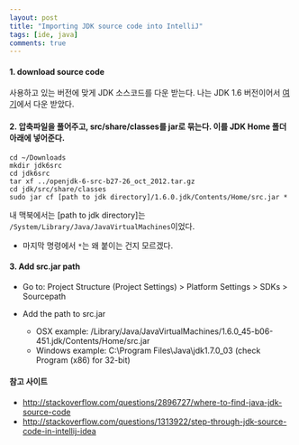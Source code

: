 ```yaml
---
layout: post
title: "Importing JDK source code into IntelliJ"
tags: [ide, java]
comments: true
---
```


#### 1. download source code
사용하고 있는 버전에 맞게 JDK 소스코드를 다운 받는다. 나는 JDK 1.6 버전이어서 [여기](http://download.java.net/openjdk/jdk6/)에서 다운 받았다.

#### 2. 압축파일을 풀어주고, src/share/classes를 jar로 묶는다. 이를 JDK Home 폴더 아래에 넣어준다.

```linux
cd ~/Downloads
mkdir jdk6src
cd jdk6src
tar xf ../openjdk-6-src-b27-26_oct_2012.tar.gz
cd jdk/src/share/classes
sudo jar cf [path to jdk directory]/1.6.0.jdk/Contents/Home/src.jar *
```

내 맥북에서는 [path to jdk directory]는 `/System/Library/Java/JavaVirtualMachines`이었다.
  - 마지막 명령에서 `*`는 왜 붙이는 건지 모르겠다.

#### 3. Add src.jar path

* Go to: Project Structure (Project Settings) > Platform Settings > SDKs > Sourcepath

* Add the path to src.jar
    - OSX example: /Library/Java/JavaVirtualMachines/1.6.0_45-b06-451.jdk/Contents/Home/src.jar
    - Windows example: C:\Program Files\Java\jdk1.7.0_03 (check Program (x86) for 32-bit)

#### 참고 사이트
* http://stackoverflow.com/questions/2896727/where-to-find-java-jdk-source-code
* http://stackoverflow.com/questions/1313922/step-through-jdk-source-code-in-intellij-idea
